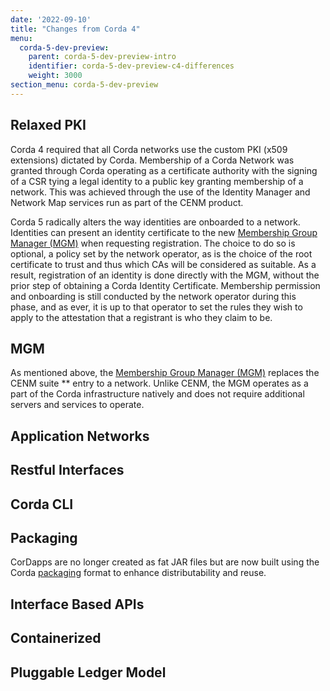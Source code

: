 ```yaml
---
date: '2022-09-10'
title: "Changes from Corda 4"
menu:
  corda-5-dev-preview:
    parent: corda-5-dev-preview-intro
    identifier: corda-5-dev-preview-c4-differences
    weight: 3000
section_menu: corda-5-dev-preview
---
```


## Relaxed PKI
Corda 4 required that all Corda networks use the custom PKI (x509 extensions) dictated by Corda.
Membership of a Corda Network was granted through Corda operating as a certificate authority with the signing of a CSR tying a legal identity to a public key granting membership of a network.
This was achieved through the use of the Identity Manager and Network Map services run as part of the CENM product.

Corda 5 radically alters the way identities are onboarded to a network.
Identities can present an identity certificate to the new [Membership Group Manager (MGM)](key-concepts/mgm.html) when requesting registration. The choice to do so is optional, a policy set by the network operator, as is the choice of the root certificate to trust and thus which CAs will be considered as suitable.
As a result, registration of an identity is done directly with the MGM, without the prior step of obtaining a Corda Identity Certificate. Membership permission and onboarding is still conducted by the network operator during this phase, and as ever, it is up to that operator to set the rules they wish to apply to the attestation that a registrant is who they claim to be.

## MGM
As mentioned above, the [Membership Group Manager (MGM)](key-concepts/mgm.html) replaces the CENM suite ** entry to a network. Unlike CENM, the MGM operates as a part of the Corda infrastructure natively and does not require additional servers and services to operate.

## Application Networks

## Restful Interfaces

## Corda CLI

## Packaging
CorDapps are no longer created as fat JAR files but are now built using the Corda [packaging](key-concepts/packaging.html) format to enhance distributability and reuse.

## Interface Based APIs

## Containerized

## Pluggable Ledger Model
